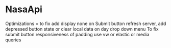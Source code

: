 # NasaApi
Optimizations = to fix add display none on Submit button refresh server, add depressed button state or clear local data on day drop down menu
To fix submit button responsiveness of padding use vw or elastic or media queries 
